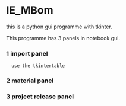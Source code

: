 # IE_MBom
this is a python gui programme with tkinter.

This programme has 3 panels in notebook gui.
### 1 import panel
      use the tkintertable 
### 2 material panel
### 3 project release panel
